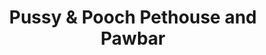 ---
title: "Pussy & Pooch Pethouse and Pawbar"
url: /los-angeles/pussy-und-pooch-pethouse-and-pawbar/
shop: Tiere
---